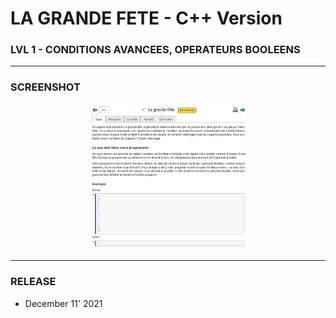 # LA GRANDE FETE - C++ Version
### LVL 1 - CONDITIONS AVANCEES, OPERATEURS BOOLEENS

---
### **SCREENSHOT**

<div align="center">
    <img
        src="https://github.com/Ayckinn/CPP/blob/main/FRANCE_IOI/LEVEL_01/7_Conditions_avancees_et_booleens/08_grande_fete/todo.png"
        alt="DEMO"
        style="width:50%">
</div>

---
### **RELEASE**

- December 11' 2021